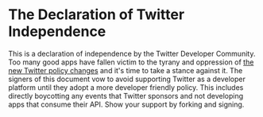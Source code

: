 # The Declaration of Twitter Independence

This is a declaration of independence by the Twitter Developer Community. Too many good apps have fallen victim to the tyrany and oppression of [the new Twitter policy changes](https://dev.twitter.com/blog/changes-coming-to-twitter-api) and it's time to take a stance against it. The signers of this document vow to avoid supporting Twitter as a developer platform until they adopt a more developer friendly policy. This includes directly boycotting any events that Twitter sponsors and not developing apps that consume their API. Show your support by forking and signing.
